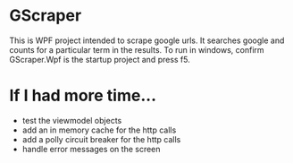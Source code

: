 # GScraper

This is WPF project intended to scrape google urls. It searches google and counts for a particular term in the results. To run in windows, confirm GScraper.Wpf is the startup project and press f5.

# If I had more time...
* test the viewmodel objects 
* add an in memory cache for the http calls
* add a polly circuit breaker for the http calls
* handle error messages on the screen
